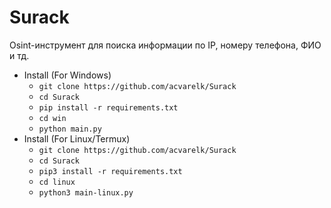 # Surack
Osint-инструмент для поиска информации по IP, номеру телефона, ФИО и тд.

- Install (For Windows)
    - ```git clone https://github.com/acvarelk/Surack```
    - ```cd Surack```
    - ```pip install -r requirements.txt```
    - ```cd win```
    - ```python main.py```
- Install (For Linux/Termux)
    - ```git clone https://github.com/acvarelk/Surack```
    - ```cd Surack```
    - ```pip3 install -r requirements.txt```
    - ```cd linux```
    - ```python3 main-linux.py```
  
